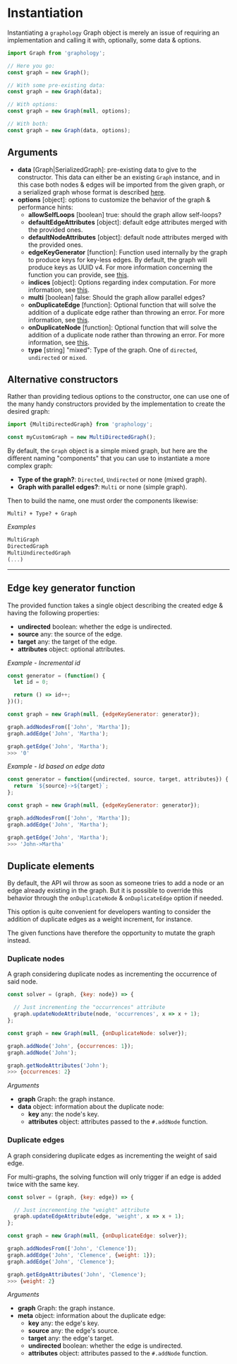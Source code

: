 # Instantiation

Instantiating a `graphology` Graph object is merely an issue of requiring an implementation and calling it with, optionally, some data & options.

```js
import Graph from 'graphology';

// Here you go:
const graph = new Graph();

// With some pre-existing data:
const graph = new Graph(data);

// With options:
const graph = new Graph(null, options);

// With both:
const graph = new Graph(data, options);
```

## Arguments

* **data** <span class="code">[Graph|SerializedGraph]</span>: pre-existing data to give to the constructor. This data can either be an existing `Graph` instance, and in this case both nodes & edges will be imported from the given graph, or a serialized graph whose format is described [here](utilities.md#regarding-graph-serialization).
* **options** <span class="code">[object]</span>: options to customize the behavior of the graph & performance hints:
  * **allowSelfLoops** <span class="code">[boolean]</span> <span class="default">true</span>: should the graph allow self-loops?
  * **defaultEdgeAttributes** <span class="code">[object]</span>: default edge attributes merged with the provided ones.
  * **defaultNodeAttributes** <span class="code">[object]</span>: default node attributes merged with the provided ones.
  * **edgeKeyGenerator** <span class="code">[function]</span>: Function used internally by the graph to produce keys for key-less edges. By default, the graph will produce keys as UUID v4. For more information concerning the function you can provide, see [this](#edge-key-generator-function).
  * **indices** <span class="code">[object]</span>: Options regarding index computation. For more information, see [this](./advanced.md#indices).
  * **multi** <span class="code">[boolean]</span> <span class="default">false</span>: Should the graph allow parallel edges?
  * **onDuplicateEdge** <span class="code">[function]</span>: Optional function that will solve the addition of a duplicate edge rather than throwing an error. For more information, see [this](#duplicate-elements).
  * **onDuplicateNode** <span class="code">[function]</span>: Optional function that will solve the addition of a duplicate node rather than throwing an error. For more information, see [this](#duplicate-elements).
  * **type** <span class="code">[string]</span> <span class="default">"mixed"</span>: Type of the graph. One of `directed`, `undirected` or `mixed`.

## Alternative constructors

Rather than providing tedious options to the constructor, one can use one of the many handy constructors provided by the implementation to create the desired graph:

```js
import {MultiDirectedGraph} from 'graphology';

const myCustomGraph = new MultiDirectedGraph();
```

By default, the `Graph` object is a simple mixed graph, but here are the different naming "components" that you can use to instantiate a more complex graph:

* **Type of the graph?**: `Directed`, `Undirected` or none (mixed graph).
* **Graph with parallel edges?**: `Multi` or none (simple graph).

Then to build the name, one must order the components likewise:

```
Multi? + Type? + Graph
```

*Examples*

```js
MultiGraph
DirectedGraph
MultiUndirectedGraph
(...)
```

---

## Edge key generator function

The provided function takes a single object describing the created edge & having the following properties:

* **undirected** <span class="code">boolean</span>: whether the edge is undirected.
* **source** <span class="code">any</span>: the source of the edge.
* **target** <span class="code">any</span>: the target of the edge.
* **attributes** <span class="code">object</span>: optional attributes.

*Example - Incremental id*

```js
const generator = (function() {
  let id = 0;

  return () => id++;
})();

const graph = new Graph(null, {edgeKeyGenerator: generator});

graph.addNodesFrom(['John', 'Martha']);
graph.addEdge('John', 'Martha');

graph.getEdge('John', 'Martha');
>>> '0'
```

*Example - Id based on edge data*

```js
const generator = function({undirected, source, target, attributes}) {
  return `${source}->${target}`;
};

const graph = new Graph(null, {edgeKeyGenerator: generator});

graph.addNodesFrom(['John', 'Martha']);
graph.addEdge('John', 'Martha');

graph.getEdge('John', 'Martha');
>>> 'John->Martha'
```

## Duplicate elements

By default, the API wil throw as soon as someone tries to add a node or an edge already existing in the graph. But it is possible to override this behavior through the `onDuplicateNode` & `onDuplicateEdge` option if needed.

This option is quite convenient for developers wanting to consider the addition of duplicate edges as a weight increment, for instance.

The given functions have therefore the opportunity to mutate the graph instead.

### Duplicate nodes

A graph considering duplicate nodes as incrementing the occurrence of said node.

```js
const solver = (graph, {key: node}) => {

  // Just incrementing the "occurrences" attribute
  graph.updateNodeAttribute(node, 'occurrences', x => x + 1);
};

const graph = new Graph(null, {onDuplicateNode: solver});

graph.addNode('John', {occurrences: 1});
graph.addNode('John');

graph.getNodeAttributes('John');
>>> {occurrences: 2}
```

*Arguments*

* **graph** <span class="code">Graph</span>: the graph instance.
* **data** <span class="code">object</span>: information about the duplicate node:
  * **key** <span class="code">any</span>: the node's key.
  * **attributes** <span class="code">object</span>: attributes passed to the `#.addNode` function.

### Duplicate edges

A graph considering duplicate edges as incrementing the weight of said edge.

For multi-graphs, the solving function will only trigger if an edge is added twice with the same key.

```js
const solver = (graph, {key: edge}) => {

  // Just incrementing the "weight" attribute
  graph.updateEdgeAttribute(edge, 'weight', x => x + 1);
};

const graph = new Graph(null, {onDuplicateEdge: solver});

graph.addNodesFrom(['John', 'Clemence']);
graph.addEdge('John', 'Clemence', {weight: 1});
graph.addEdge('John', 'Clemence');

graph.getEdgeAttributes('John', 'Clemence');
>>> {weight: 2}
```

*Arguments*

* **graph** <span class="code">Graph</span>: the graph instance.
* **meta** <span class="code">object</span>: information about the duplicate edge:
  * **key** <span class="code">any</span>: the edge's key.
  * **source** <span class="code">any</span>: the edge's source.
  * **target** <span class="code">any</span>: the edge's target.
  * **undirected** <span class="code">boolean</span>: whether the edge is undirected.
  * **attributes** <span class="code">object</span>: attributes passed to the `#.addNode` function.
